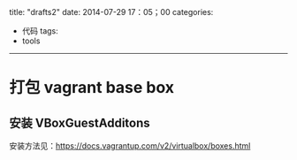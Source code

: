 title: "drafts2"
date: 2014-07-29 17：05；00
categories:
- 代码
tags:
- tools
---

# 打包 vagrant base box

## 安装 VBoxGuestAdditons

安装方法见：https://docs.vagrantup.com/v2/virtualbox/boxes.html


##
